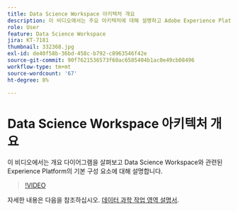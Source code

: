 ```yaml
---
title: Data Science Workspace 아키텍처 개요
description: 이 비디오에서는 주요 아키텍처에 대해 설명하고 Adobe Experience Platform에 있는 데이터 과학 작업 영역의 기본 구성 요소를 보여 줍니다.
role: User
feature: Data Science Workspace
jira: KT-7181
thumbnail: 332368.jpg
exl-id: de40f58b-36bd-458c-b792-c8963546f42e
source-git-commit: 90f7621536573f60ac6585404b1ac0e49cb08496
workflow-type: tm+mt
source-wordcount: '67'
ht-degree: 8%

---
```


# Data Science Workspace 아키텍처 개요

이 비디오에서는 개요 다이어그램을 살펴보고 Data Science Workspace와 관련된 Experience Platform의 기본 구성 요소에 대해 설명합니다.

>[!VIDEO](https://video.tv.adobe.com/v/332368)

자세한 내용은 다음을 참조하십시오. [데이터 과학 작업 영역 설명서](https://experienceleague.adobe.com/docs/experience-platform/data-science-workspace/home.html?lang=ko-KR).
